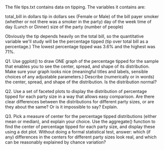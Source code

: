The file tips.txt contains data on tipping. The variables it contains are:

total_bill in dollars
tip in dollars
sex (Female or Male) of the bill payer
smoker (whether or not there was a smoker in the party)
day of the week
time of day (Lunch or Dinner)
size of the party (number of people)

Obviously the tip depends heavily on the total bill, so the quantitative variable we'll study will be the percentage tipped (tip over total bill as a percentage.) The lowest percentage tipped was 3.6% and the highest was 71%.

Q1. Use ggplot() to draw ONE graph of the percentage tipped for the sample that enables you to see the center, spread, and shape of its distribution. Make sure your graph looks nice (meaningful titles and labels, sensible choices of any adjustable parameters.) Describe (numerically or in words) the center, spread, and shape of the distribution. Is the distribution normal?

Q2. Use a set of faceted plots to display the distribution of percentage tipped for each party size in a way that allows easy comparison. Are there clear differences between the distributions for different party sizes, or are they about the same? Or is it impossible to say? Explain.

Q3. Pick a measure of center for the percentage tipped distributions (either mean or median), and explain your choice. Use the aggregate() function to find the center of percentage tipped for each party size, and display these using a dot plot. Without doing a formal statistical test, answer: which (if any) differences in the centers for different party sizes look real, and which can be reasonably explained by chance variation?
